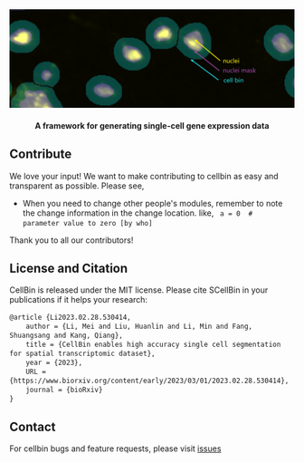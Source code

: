 <div align="center">
  <img src="docs/images/cellbin.png"><br/>
  <h4 align="center">
    A framework for generating single-cell gene expression data
  </h4>
</div>



## <div align="left">Contribute</div>
We love your input! We want to make contributing to cellbin as easy and transparent as possible. Please see,
- When you need to change other people's modules, remember to note the change information in the change location. like,
``` a = 0  #  parameter value to zero [by who]```

Thank you to all our contributors!

## License and Citation <br>
CellBin is released under the MIT license. Please cite SCellBin in your publications if it helps your research: <br>
```text
@article {Li2023.02.28.530414,
	author = {Li, Mei and Liu, Huanlin and Li, Min and Fang, Shuangsang and Kang, Qiang},
	title = {CellBin enables high accuracy single cell segmentation for spatial transcriptomic dataset},
	year = {2023},
	URL = {https://www.biorxiv.org/content/early/2023/03/01/2023.02.28.530414},
	journal = {bioRxiv}
}
```

## <div align="left">Contact</div>

For cellbin bugs and feature requests, please visit [issues](https://github.com/STOmics/CellBin-R/issues)